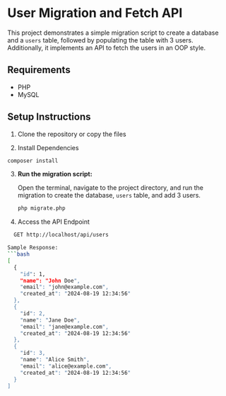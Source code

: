 # User Migration and Fetch API

This project demonstrates a simple migration script to create a database and a `users` table, followed by populating the table with 3 users. Additionally, it implements an API to fetch the users in an OOP style.

## Requirements

- PHP
- MySQL

## Setup Instructions

1. Clone the repository or copy the files

2. Install Dependencies

```bash
composer install
```

3. **Run the migration script:**

   Open the terminal, navigate to the project directory, and run the migration to create the database, `users` table, and add 3 users.

   ```bash
   php migrate.php

   ```

4. Access the API Endpoint

````bash
  GET http://localhost/api/users

Sample Response:
```bash
[
  {
    "id": 1,
    "name": "John Doe",
    "email": "john@example.com",
    "created_at": "2024-08-19 12:34:56"
  },
  {
    "id": 2,
    "name": "Jane Doe",
    "email": "jane@example.com",
    "created_at": "2024-08-19 12:34:56"
  },
  {
    "id": 3,
    "name": "Alice Smith",
    "email": "alice@example.com",
    "created_at": "2024-08-19 12:34:56"
  }
]
````
